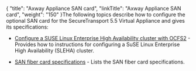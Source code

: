 {
    "title": "Axway Appliance SAN card",
    "linkTitle": "Axway Appliance SAN card",
    "weight": "150"
}The following topics describe how to configure the optional SAN card for the SecureTransport 5.5 Virtual Appliance and gives its specifications:

-   [Configure a SUSE Linux Enterprise High Availability cluster with OCFS2](setting_up_suse_linux_enterprise_ha_ocfs2) - Provides how to instructions for configuring a SuSE Linux Enterprise High Availability (SLEHA) cluster.
-   [SAN fiber card specifications](san_fibre_card_specifications) - Lists the SAN fiber card specifications.
